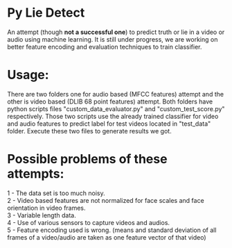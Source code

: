 # Py Lie Detect
An attempt (though <b>not a successful one</b>) to predict truth or lie in a video or audio using machine learning. It is still under progress, we are working on better feature encoding and evaluation techniques to train classifier.

# Usage:
There are two folders one for audio based (MFCC features) attempt and the other is video based (DLIB 68 point features) attempt. Both folders have python scripts files "custom_data_evaluator.py" and "custom_test_score.py" respectively.
Those two scripts use the already trained classifier for video and audio features to predict label for test videos located in "test_data" folder. Execute these two files to generate results we got.

# Possible problems of these attempts:
1 - The data set is too much noisy.<br/>
2 - Video based features are not normalized for face scales and face orientation in video frames.<br/>
3 - Variable length data.<br/>
4 - Use of various sensors to capture videos and audios.<br/>
5 - Feature encoding used is wrong. (means and standard deviation of all frames of a video/audio are taken as one feature vector of that video)<br/>
